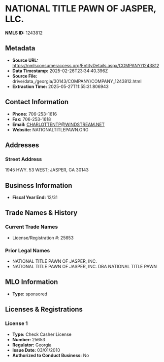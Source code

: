 # NATIONAL TITLE PAWN OF JASPER, LLC.

**NMLS ID:** 1243812

## Metadata
- **Source URL:** https://nmlsconsumeraccess.org/EntityDetails.aspx/COMPANY/1243812
- **Data Timestamp:** 2025-02-26T23:34:40.396Z
- **Source File:** drive/data_/georgia/30143/COMPANY/COMPANY_1243812.html
- **Extraction Time:** 2025-05-27T11:55:31.806943

## Contact Information
- **Phone:** 706-253-1616
- **Fax:** 706-253-1618
- **Email:** CHARLOTTENTP@WINDSTREAM.NET
- **Website:** NATIONALTITLEPAWN.ORG

## Addresses
### Street Address
1945 HWY. 53 WEST; JASPER, GA 30143

## Business Information
- **Fiscal Year End:** 12/31

## Trade Names & History
### Current Trade Names
- License/Registration #: 25653

### Prior Legal Names
- NATIONAL TITLE PAWN OF JASPER, INC.
- NATIONAL TITLE PAWN OF JASPER, INC. DBA NATIONAL TITLE PAWN

## MLO Information
- **Type:** sponsored

## Licenses & Registrations

### License 1
- **Type:** Check Casher License
- **Number:** 25653
- **Regulator:** Georgia
- **Issue Date:** 03/01/2010
- **Authorized to Conduct Business:** No
